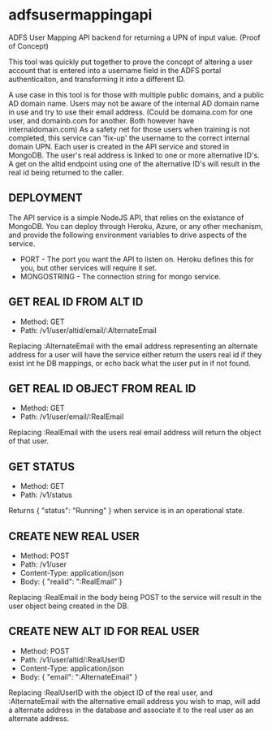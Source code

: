 # adfsusermappingapi
ADFS User Mapping API backend for returning a UPN of input value. (Proof of Concept)

This tool was quickly put together to prove the concept of altering a user account that is entered into a username field in the ADFS portal authenticaiton, and transforming it into a different ID.

A use case in this tool is for those with multiple public domains, and a public AD domain name. Users may not be aware of the internal AD domain name in use and try to use their email address. (Could be domaina.com for one user, and domainb.com for another. Both however have internaldomain.com) As a safety net for those users when training is not completed, this service can 'fix-up' the username to the correct internal domain UPN. Each user is created in the API service and stored in MongoDB. The user's real address is linked to one or more alternative ID's. A get on the altid endpoint using one of the alternative ID's will result in the real id being returned to the caller.

## DEPLOYMENT
The API service is a simple NodeJS API, that relies on the existance of MongoDB. You can deploy through Heroku, Azure, or any other mechanism, and provide the following environment variables to drive aspects of the service.

* PORT - The port you want the API to listen on. Heroku defines this for you, but other services will require it set.
* MONGOSTRING - The connection string for mongo service.

## GET REAL ID FROM ALT ID

* Method: GET
* Path: /v1/user/altid/email/:AlternateEmail

Replacing :AlternateEmail with the email address representing an alternate address for a user will have the service either return the users real id if they exist int he DB mappings, or echo back what the user put in if not found.

## GET REAL ID OBJECT FROM REAL ID

* Method: GET
* Path: /v1/user/email/:RealEmail

Replacing :RealEmail with the users real email address will return the object of that user.

## GET STATUS

* Method: GET
* Path: /v1/status

Returns { "status": "Running" } when service is in an operational state.

## CREATE NEW REAL USER

* Method: POST
* Path: /v1/user
* Content-Type: application/json
* Body: { "realid": ":RealEmail" }

Replacing :RealEmail in the body being POST to the service will result in the user object being created in the DB.

## CREATE NEW ALT ID FOR REAL USER

* Method: POST
* Path: /v1/user/altid/:RealUserID
* Content-Type: application/json
* Body: { "email": ":AlternateEmail" }

Replacing :RealUserID with the object ID of the real user, and :AlternateEmail with the alternative email address you wish to map, will add a alternate address in the database and associate it to the real user as an alternate address.

